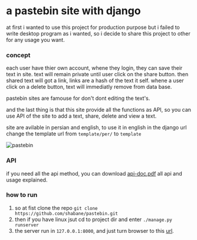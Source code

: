 # a pastebin site with django

at first i wanted to use this project for production purpose but i failed to write
desktop program as i wanted, so i decide to share this project to other for any usage
you want.


### concept

each user have thier own account, whene they login, they can save their text in site.
text will remain private until user click on the share button.
then shared text will got a link, links are a hash of the text it self.
whene a user click on a delete button, text will immediatly remove from data base.

pastebin sites are famouse for don't dont editing the text's.

and the last thing is that this site provide all the functions as API, so you can use
API of the site to add a text, share, delete and view a text.

site are avilable in persian and english, to use it in english in the django url change
the template url from `template/per/` to `template`

![pastebin](https://s4.uupload.ir/files/cmng_hnm6.jpg)


### API

if you need all the api method, you can download [api-doc.pdf](/document/api-doc.pdf)
all api and usage explained.

### how to run

1. so at fist clone the repo `git clone https://github.com/shabane/pastebin.git`
2. then if you have linux jsut cd to project dir and enter `./manage.py runserver`
3. the server run in `127.0.0.1:8000`, and just turn browser to this [url](127.0.0.1:8000).
